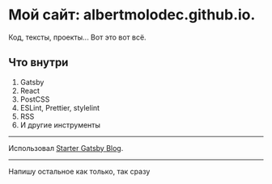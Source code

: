 # Мой сайт: albertmolodec.github.io.
Код, тексты, проекты... Вот это вот всё.

## Что внутри
1. Gatsby
2. React
3. PostCSS
4. ESLint, Prettier, stylelint
5. RSS
6. И другие инструменты

***

Использовал [Starter Gatsby Blog](https://github.com/gatsbyjs/gatsby-starter-blog).

***

Напишу остальное как только, так сразу
